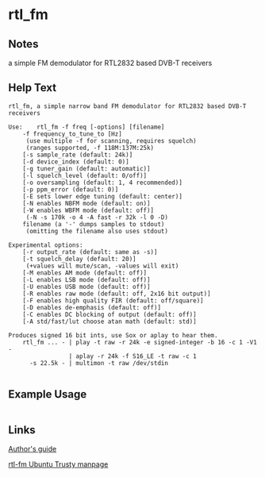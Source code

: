 # rtl_fm

Notes
-------
a simple FM demodulator for RTL2832 based DVB-T receivers


Help Text
-------
```
rtl_fm, a simple narrow band FM demodulator for RTL2832 based DVB-T receivers

Use:	rtl_fm -f freq [-options] [filename]
	-f frequency_to_tune_to [Hz]
	 (use multiple -f for scanning, requires squelch)
	 (ranges supported, -f 118M:137M:25k)
	[-s sample_rate (default: 24k)]
	[-d device_index (default: 0)]
	[-g tuner_gain (default: automatic)]
	[-l squelch_level (default: 0/off)]
	[-o oversampling (default: 1, 4 recommended)]
	[-p ppm_error (default: 0)]
	[-E sets lower edge tuning (default: center)]
	[-N enables NBFM mode (default: on)]
	[-W enables WBFM mode (default: off)]
	 (-N -s 170k -o 4 -A fast -r 32k -l 0 -D)
	filename (a '-' dumps samples to stdout)
	 (omitting the filename also uses stdout)

Experimental options:
	[-r output_rate (default: same as -s)]
	[-t squelch_delay (default: 20)]
	 (+values will mute/scan, -values will exit)
	[-M enables AM mode (default: off)]
	[-L enables LSB mode (default: off)]
	[-U enables USB mode (default: off)]
	[-R enables raw mode (default: off, 2x16 bit output)]
	[-F enables high quality FIR (default: off/square)]
	[-D enables de-emphasis (default: off)]
	[-C enables DC blocking of output (default: off)]
	[-A std/fast/lut choose atan math (default: std)]

Produces signed 16 bit ints, use Sox or aplay to hear them.
	rtl_fm ... - | play -t raw -r 24k -e signed-integer -b 16 -c 1 -V1 -
	             | aplay -r 24k -f S16_LE -t raw -c 1
	  -s 22.5k - | multimon -t raw /dev/stdin


```

Example Usage
-------


```

```

Links
-------
[Author's guide](http://kmkeen.com/rtl-demod-guide/)

[rtl-fm Ubuntu Trusty manpage](http://manpages.ubuntu.com/manpages/trusty/man1/rtl_fm.1.html)
